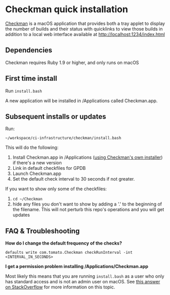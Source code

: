 # Checkman quick installation

[Checkman](https://github.com/cppforlife/checkman) is a macOS application that
provides both a tray applet to display the number of builds and their status
with quicklinks to view those builds in addition to a local web interface
available at
[http://localhost:1234/index.html](http://localhost:1234/index.html)

## Dependencies

Checkman requires Ruby 1.9 or higher, and only runs on macOS

## First time install

Run `install.bash`

A new application will be installed in /Applications called Checkman.app.

## Subsequent installs or updates

Run:

`~/workspace/ci-infrastructure/checkman/install.bash`

This will do the following:

1. Install Checkman.app in /Applications ([using Checkman's own installer](https://github.com/cppforlife/checkman#installation)) if there's a new version
1. Link in default checkfiles for GPDB
1. Launch Checkman.app
1. Set the default check interval to 30 seconds if not greater.

If you want to show only some of the checkfiles:

1. `cd ~/Checkman`
2. hide any files you don't want to show by adding a '.' to the beginning of the filename. This will not perturb this repo's operations and you will get updates

## FAQ & Troubleshooting

**How do I change the default frequency of the checks?**

`defaults write com.tomato.Checkman checkRunInterval -int <INTERVAL_IN_SECONDS>`

**I get a permission problem installing /Applications/Checkman.app**

Most likely this means that you are running `install.bash` as a user who only has standard access and is not an admin user on macOS. See [this answer on StackOverflow](http://superuser.com/questions/411577/do-all-mac-os-x-applications-require-admin-permissions-to-install) for more information on this topic.
